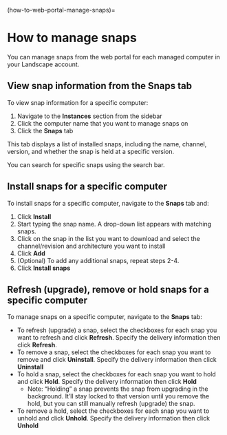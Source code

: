 (how-to-web-portal-manage-snaps)=
# How to manage snaps

You can manage snaps from the web portal for each managed computer in your Landscape account.

## View snap information from the **Snaps** tab

To view snap information for a specific computer:

1. Navigate to the **Instances** section from the sidebar
2. Click the computer name that you want to manage snaps on
3. Click the **Snaps** tab

This tab displays a list of installed snaps, including the name, channel, version, and whether the snap is held at a specific version.

You can search for specific snaps using the search bar.

## Install snaps for a specific computer

To install snaps for a specific computer, navigate to the **Snaps** tab and:

1. Click **Install**
2. Start typing the snap name. A drop-down list appears with matching snaps.
3. Click on the snap in the list you want to download and select the channel/revision and architecture you want to install
4. Click **Add** 
5. (Optional) To add any additional snaps, repeat steps 2-4.
6. Click **Install snaps**

## Refresh (upgrade), remove or hold snaps for a specific computer

To manage snaps on a specific computer, navigate to the **Snaps** tab:

- To refresh (upgrade) a snap, select the checkboxes for each snap you want to refresh and click **Refresh**. Specify the delivery information then click **Refresh**.
- To remove a snap, select the checkboxes for each snap you want to remove and click **Uninstall**. Specify the delivery information then click **Uninstall**
- To hold a snap, select the checkboxes for each snap you want to hold and click **Hold**. Specify the delivery information then click **Hold**
  - Note: “Holding” a snap prevents the snap from upgrading in the background. It’ll stay locked to that version until you remove the hold, but you can still manually refresh (upgrade) the snap.
- To remove a hold, select the checkboxes for each snap you want to unhold and click **Unhold**. Specify the delivery information then click **Unhold**
